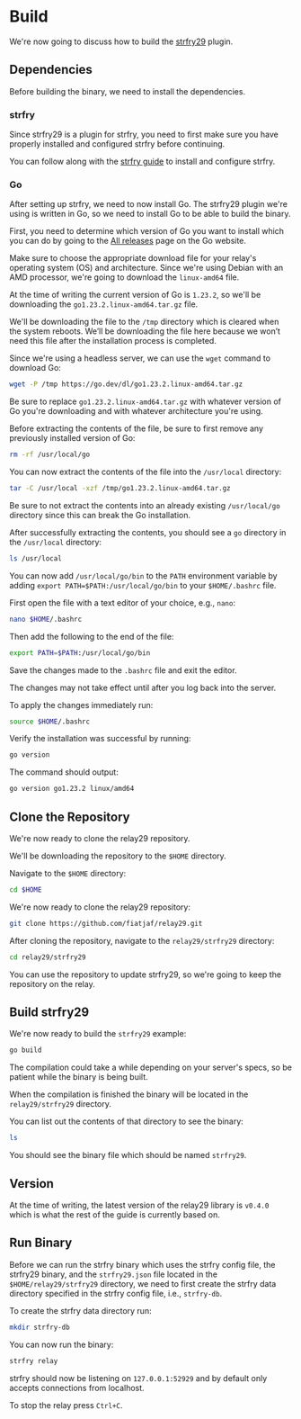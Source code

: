# Build

We're now going to discuss how to build the [strfry29](https://github.com/fiatjaf/relay29/tree/master/strfry29 "strfry29") plugin.

## Dependencies

Before building the binary, we need to install the dependencies.

### strfry

Since strfry29 is a plugin for strfry, you need to first make sure you have properly installed and configured strfry before continuing.

You can follow along with the [strfry guide](/relay/strfry/intro/ "strfry guide") to install and configure strfry.

### Go

After setting up strfry, we need to now install Go. The strfry29 plugin we're using is written in Go, so we need to install Go to be able to build the binary.

First, you need to determine which version of Go you want to install which you can do by going to the [All releases](https://go.dev/dl "All releases") page on the Go website.

Make sure to choose the appropriate download file for your relay's operating system (OS) and architecture. Since we're using Debian with an AMD processor, we're going to download the `linux-amd64` file.

At the time of writing the current version of Go is `1.23.2`, so we'll be downloading the `go1.23.2.linux-amd64.tar.gz` file.

We'll be downloading the file to the `/tmp` directory which is cleared when the system reboots. We’ll be downloading the file here because we won’t need this file after the installation process is completed.

Since we're using a headless server, we can use the `wget` command to download Go:

```bash
wget -P /tmp https://go.dev/dl/go1.23.2.linux-amd64.tar.gz
```

Be sure to replace `go1.23.2.linux-amd64.tar.gz` with whatever version of Go you're downloading and with whatever architecture you're using.

Before extracting the contents of the file, be sure to first remove any previously installed version of Go:

```bash
rm -rf /usr/local/go
```

You can now extract the contents of the file into the `/usr/local` directory:

```bash
tar -C /usr/local -xzf /tmp/go1.23.2.linux-amd64.tar.gz
```

Be sure to not extract the contents into an already existing `/usr/local/go` directory since this can break the Go installation.

After successfully extracting the contents, you should see a `go` directory in the `/usr/local` directory:

```bash
ls /usr/local
```

You can now add `/usr/local/go/bin` to the `PATH` environment variable by adding `export PATH=$PATH:/usr/local/go/bin` to your `$HOME/.bashrc` file.

First open the file with a text editor of your choice, e.g., `nano`:

```bash
nano $HOME/.bashrc
```

Then add the following to the end of the file:

```bash
export PATH=$PATH:/usr/local/go/bin
```

Save the changes made to the `.bashrc` file and exit the editor.

The changes may not take effect until after you log back into the server.

To apply the changes immediately run:

```bash
source $HOME/.bashrc
```

Verify the installation was successful by running:

```bash
go version
```

The command should output:

```bash
go version go1.23.2 linux/amd64
```

## Clone the Repository

We're now ready to clone the relay29 repository.

We'll be downloading the repository to the `$HOME` directory.

Navigate to the `$HOME` directory:

```bash
cd $HOME
```

We're now ready to clone the relay29 repository:

```bash
git clone https://github.com/fiatjaf/relay29.git
```

After cloning the repository, navigate to the `relay29/strfry29` directory:

```bash
cd relay29/strfry29
```

You can use the repository to update strfry29, so we're going to keep the repository on the relay.

## Build strfry29

We're now ready to build the `strfry29` example:

```bash
go build
```

The compilation could take a while depending on your server's specs, so be patient while the binary is being built.

When the compilation is finished the binary will be located in the `relay29/strfry29` directory.

You can list out the contents of that directory to see the binary:

```bash
ls
```

You should see the binary file which should be named `strfry29`.

## Version

At the time of writing, the latest version of the relay29 library is `v0.4.0` which is what the rest of the guide is currently based on.

## Run Binary

Before we can run the strfry binary which uses the strfry config file, the strfry29 binary, and the `strfry29.json` file located in the `$HOME/relay29/strfry29` directory, we need to first create the strfry data directory specified in the strfry config file, i.e., `strfry-db`.

To create the strfry data directory run:

```bash
mkdir strfry-db
```

You can now run the binary:

```bash
strfry relay
```

strfry should now be listening on `127.0.0.1:52929` and by default only accepts connections from localhost.

To stop the relay press `Ctrl+C`.
